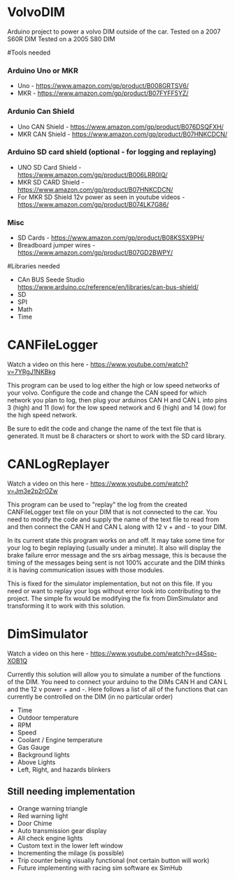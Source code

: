 # VolvoDIM
Arduino project to power a volvo DIM outside of the car.
Tested on a 2007 S60R DIM
Tested on a 2005 S80 DIM

#Tools needed 
### Arduino Uno or MKR
- Uno - https://www.amazon.com/gp/product/B008GRTSV6/
- MKR - https://www.amazon.com/gp/product/B07FYFF5YZ/
### Ardunio Can Shield
- Uno CAN Shield - https://www.amazon.com/gp/product/B076DSQFXH/
- MKR CAN Shield - https://www.amazon.com/gp/product/B07HNKCDCN/
### Arduino SD card shield (optional - for logging and replaying)
- UNO SD Card Shield - https://www.amazon.com/gp/product/B006LRR0IQ/
- MKR SD CARD Shield - https://www.amazon.com/gp/product/B07HNKCDCN/
- For MKR SD Shield 12v power as seen in youtube videos - https://www.amazon.com/gp/product/B074LK7G86/
### Misc
- SD Cards - https://www.amazon.com/gp/product/B08KSSX9PH/
- Breadboard jumper wires - https://www.amazon.com/gp/product/B07GD2BWPY/

#Libraries needed 
- CAn BUS Seede Studio https://www.arduino.cc/reference/en/libraries/can-bus-shield/
- SD
- SPI
- Math
- Time

# CANFileLogger
Watch a video on this here - https://www.youtube.com/watch?v=7YRgJ1NKBkg

This program can be used to log either the high or low speed networks of your volvo. 
Configure the code and change the CAN speed for which network you plan to log, then plug your arduinos CAN H and CAN L into pins 3 (high) and 11 (low) for the low speed network and 6 (high) and 14 (low) for the high speed network.

Be sure to edit the code and change the name of the text file that is generated. It must be 8 characters or short to work with the SD card library.

# CANLogReplayer
Watch a video on this here - https://www.youtube.com/watch?v=Jm3e2p2rOZw

This program can be used to "replay" the log from the created CANFileLogger text file on your DIM that is not connected to the car.
You need to modify the code and supply the name of the text file to read from and then connect the CAN H and CAN L along with 12 v + and - to your DIM.

In its current state this program works on and off. It may take some time for your log to begin replaying (usually under a minute).
It also will display the brake failure error message and the srs airbag message, this is because the timing of the messages being sent is not 100% accurate and the DIM thinks it is having communication issues with those modules.

This is fixed for the simulator implementation, but not on this file. If you need or want to replay your logs without error look into contributing to the project. The simple fix would be modifying the fix from DimSimulator and transforming it to work with this solution.

# DimSimulator
Watch a video on this here - https://www.youtube.com/watch?v=d4Ssp-XOB1Q

Currently this solution will allow you to simulate a number of the functions of the DIM. You need to connect your arduino to the DIMs CAN H and CAN L and the 12 v power + and -. 
Here follows a list of all of the functions that can currently be controlled on the DIM (in no particular order)
- Time
- Outdoor temperature
- RPM
- Speed
- Coolant / Engine temperature
- Gas Gauge
- Background lights 
- Above Lights
- Left, Right, and hazards blinkers

## Still needing implementation
- Orange warning triangle
- Red warning light
- Door Chime
- Auto transmission gear display
- All check engine lights
- Custom text in the lower left window
- Incrementing the milage (is possible)
- Trip counter being visually functional (not certain button will work)
- Future implementing with racing sim software ex SimHub
